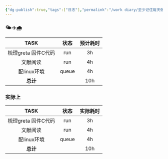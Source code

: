 ```yaml
---
{"dg-publish":true,"tags":["日志"],"permalink":"/work diary/至少记住每天做了什么/2024-07-24：周三/","dgPassFrontmatter":true}
---
```


 ### 🌤->🌧

|     TASK      |  状态   | 预计耗时 |
| :-----------: | :---: | :--: |
| 梳理greta 固件C代码 |  run  |  3h  |
|     文献阅读      |  run  |  4h  |
|   配linux环境    | queue |  4h  |
|    **总计**     |       | 10h  |


### 实际上

|     TASK      |  状态   | 实际耗时 |
| :-----------: | :---: | :--: |
| 梳理greta 固件C代码 |  run  |  3h  |
|     文献阅读      |  run  |  4h  |
|   配linux环境    | queue |  4h  |
|    **总计**     |       | 10h  |
